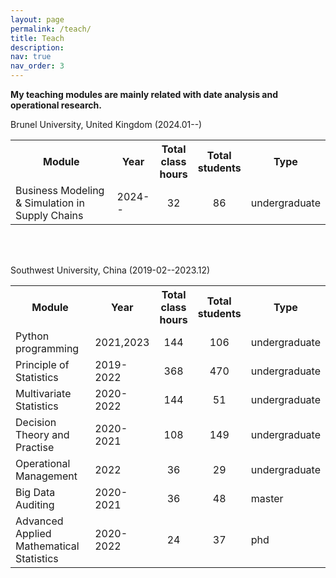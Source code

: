 ```yaml
---
layout: page
permalink: /teach/
title: Teach
description:
nav: true
nav_order: 3
---
```


**My teaching modules are mainly related with date analysis and operational research.**

Brunel University, United Kingdom (2024.01--)

<table>
  <tr>
    <th style="text-align: center; width:33%">Module</th>
    <th style="text-align: center;">Year</th>
    <th style="text-align: center;">Total class hours</th>
     <th style="text-align: center;">Total students</th>
     <th style="text-align: center;">Type</th>
  </tr>
  <tr>
    <td>Business Modeling & Simulation in Supply Chains</td>
    <td>2024--</td>
    <td style="text-align: center;">32</td>
    <td style="text-align: center;">86</td>
<td>undergraduate</td>
  </tr>
</table>

<br/>
<br/>

Southwest University, China (2019-02--2023.12)

<table>
  <tr>
    <th style="text-align: center; width:33%">Module</th>
    <th style="text-align: center;">Year</th>
    <th style="text-align: center;">Total class hours</th>
     <th style="text-align: center;">Total students</th>
     <th style="text-align: center;">Type</th>
  </tr>
  <tr>
    <td>Python programming</td>
    <td>2021,2023</td>
    <td style="text-align: center;">144</td>
    <td style="text-align: center;">106</td>
<td>undergraduate</td>
  </tr>
  <tr>
    <td>Principle of Statistics</td>
    <td>2019-2022</td>
    <td style="text-align: center;">368</td>
    <td style="text-align: center;">470</td>
<td>undergraduate</td>
  </tr>
  <tr>
    <td>Multivariate Statistics  </td>
    <td>2020-2022</td>
    <td style="text-align: center;">144</td>
    <td style="text-align: center;">51</td>
<td>undergraduate</td>
  </tr>
  <tr>
    <td>Decision Theory and Practise  </td>
    <td>2020-2021</td>
    <td style="text-align: center;">108</td>
    <td style="text-align: center;">149</td>
<td>undergraduate</td>
  </tr>
  <tr>
    <td>Operational Management  </td>
    <td>2022</td>
    <td style="text-align: center;">36</td>
    <td style="text-align: center;">29</td>
<td>undergraduate</td>
  </tr>
  <tr>
    <td>Big Data Auditing  </td>
    <td>2020-2021</td>
    <td style="text-align: center;">36</td>
    <td style="text-align: center;">48</td>
<td>master</td>
  </tr>
  <tr>
    <td>Advanced Applied Mathematical Statistics  </td>
    <td>2020-2022</td>
    <td style="text-align: center;">24</td>
    <td style="text-align: center;">37</td>
<td>phd</td>
  </tr>
</table>
